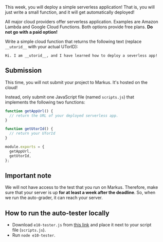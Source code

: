 This week, you will deploy a simple serverless application! That is, you will just write a small function, and it will get automatically deployed!

All major cloud providers offer serverless application. Examples are Amazon Lambda and Google Cloud Functions. Both options provide free plans. **Do not go with a paid option!**

Write a simple cloud function that returns the following text (replace `__utorid__` with your actual UTorID):

```
Hi. I am __utorid__, and I have learned how to deploy a severless app!
```

## Submission

This time, you will not submit your project to Markus. It's hosted on the cloud!

Instead, only submit one JavaScript file (named `scripts.js`) that implements the following two functions:

```javascript
function getAppUrl() {
  // return the URL of your deployed serverless app.
}

function getUtorId() {
  // return your UTorId
}

module.exports = {
  getAppUrl,
  getUtorId,
};
```

## Important note

We will not have access to the test that you run on Markus. Therefore, make sure that your server is up **for at least a week after the deadline**. So, when we run the auto-grader, it can reach your server.

## How to run the auto-tester locally

- Download `e10-tester.js` from [this link](./e10/e10-tester.js) and place it next to your script file (`scripts.js`).
- Run `node e10-tester`.
